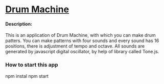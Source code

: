 # [Drum Machine](drum-machine-henna.vercel.app)

#### Description:
This is an application of Drum Machine, with which you can make drum patters. You can make patterns with four sounds and every sound has 16 positions, there is adjustment of tempo and octave. All sounds are generated by javascript digital oscillator, by help of library called Tone.js.

### How to start this app
npm instal
npm start


